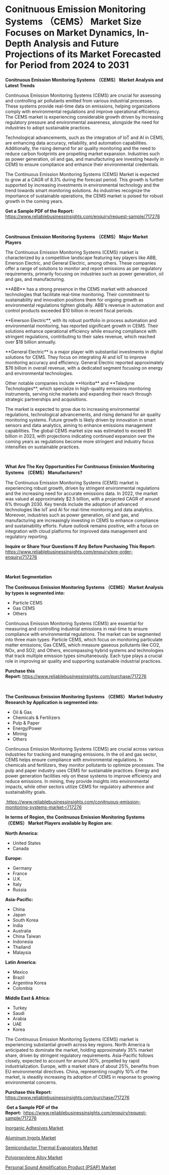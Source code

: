 <p><h1>Conitnuous Emission Monitoring Systems （CEMS） Market Size Focuses on Market Dynamics, In-Depth Analysis and Future Projections of its Market Forecasted for Period from 2024 to 2031</h1></p><p><strong>Conitnuous Emission Monitoring Systems （CEMS） Market Analysis and Latest Trends</strong></p>
<p><p>Continuous Emission Monitoring Systems (CEMS) are crucial for assessing and controlling air pollutants emitted from various industrial processes. These systems provide real-time data on emissions, helping organizations comply with environmental regulations and improve operational efficiency. The CEMS market is experiencing considerable growth driven by increasing regulatory pressure and environmental awareness, alongside the need for industries to adopt sustainable practices.</p><p>Technological advancements, such as the integration of IoT and AI in CEMS, are enhancing data accuracy, reliability, and automation capabilities. Additionally, the rising demand for air quality monitoring and the need to reduce carbon footprints are propelling market expansion. Industries such as power generation, oil and gas, and manufacturing are investing heavily in CEMS to ensure compliance and enhance their environmental credentials.</p><p>The Continuous Emission Monitoring Systems (CEMS) Market is expected to grow at a CAGR of 8.3% during the forecast period. This growth is further supported by increasing investments in environmental technology and the trend towards smart monitoring solutions. As industries recognize the importance of sustainable operations, the CEMS market is poised for robust growth in the coming years.</p></p>
<p><strong>Get a Sample PDF of the Report:&nbsp;</strong> <a href="https://www.reliablebusinessinsights.com/enquiry/request-sample/717276?utm_campaign=1119&utm_medium=2&utm_source=Github&utm_content=ia&utm_term=28102024&utm_id=conitnuous-emission-monitoring-systems-cems">https://www.reliablebusinessinsights.com/enquiry/request-sample/717276</a></p>
<p>&nbsp;</p>
<p><strong>Conitnuous Emission Monitoring Systems （CEMS） Major Market Players</strong></p>
<p><p>The Continuous Emission Monitoring Systems (CEMS) market is characterized by a competitive landscape featuring key players like ABB, Emerson Electric, and General Electric, among others. These companies offer a range of solutions to monitor and report emissions as per regulatory requirements, primarily focusing on industries such as power generation, oil and gas, and manufacturing.</p><p>**ABB** has a strong presence in the CEMS market with advanced technologies that facilitate real-time monitoring. Their commitment to sustainability and innovation positions them for ongoing growth as environmental regulations tighten globally. ABB's revenue in automation and control products exceeded $10 billion in recent fiscal periods.</p><p>**Emerson Electric**, with its robust portfolio in process automation and environmental monitoring, has reported significant growth in CEMS. Their solutions enhance operational efficiency while ensuring compliance with stringent regulations, contributing to their sales revenue, which reached over $18 billion annually.</p><p>**General Electric** is a major player with substantial investments in digital solutions for CEMS. They focus on integrating AI and IoT to improve monitoring accuracy and efficiency. General Electric reported approximately $76 billion in overall revenue, with a dedicated segment focusing on energy and environmental technologies.</p><p>Other notable companies include **Horiba** and **Teledyne Technologies**, which specialize in high-quality emissions monitoring instruments, serving niche markets and expanding their reach through strategic partnerships and acquisitions.</p><p>The market is expected to grow due to increasing environmental regulations, technological advancements, and rising demand for air quality monitoring systems. Future growth is likely driven by innovation in smart sensors and data analytics, aiming to enhance emissions management capabilities. The global CEMS market size was estimated to exceed $1 billion in 2023, with projections indicating continued expansion over the coming years as regulations become more stringent and industry focus intensifies on sustainable practices.</p></p>
<p>&nbsp;</p>
<p><strong>What Are The Key Opportunities For Conitnuous Emission Monitoring Systems （CEMS） Manufacturers?</strong></p>
<p><p>The Continuous Emission Monitoring Systems (CEMS) market is experiencing robust growth, driven by stringent environmental regulations and the increasing need for accurate emissions data. In 2022, the market was valued at approximately $2.5 billion, with a projected CAGR of around 6% through 2030. Key trends include the adoption of advanced technologies like IoT and AI for real-time monitoring and data analytics. Moreover, industries such as power generation, oil and gas, and manufacturing are increasingly investing in CEMS to enhance compliance and sustainability efforts. Future outlook remains positive, with a focus on integration with cloud platforms for improved data management and regulatory reporting.</p></p>
<p><strong>Inquire or Share Your Questions If Any Before Purchasing This Report:</strong> <a href="https://www.reliablebusinessinsights.com/enquiry/pre-order-enquiry/717276?utm_campaign=1119&utm_medium=2&utm_source=Github&utm_content=ia&utm_term=28102024&utm_id=conitnuous-emission-monitoring-systems-cems">https://www.reliablebusinessinsights.com/enquiry/pre-order-enquiry/717276</a></p>
<p>&nbsp;</p>
<p><strong>Market Segmentation</strong></p>
<p><strong>The Conitnuous Emission Monitoring Systems （CEMS） Market Analysis by types is segmented into:</strong></p>
<p><ul><li>Particle CEMS</li><li>Gas CEMS</li><li>Others</li></ul></p>
<p><p>Continuous Emission Monitoring Systems (CEMS) are essential for measuring and controlling industrial emissions in real-time to ensure compliance with environmental regulations. The market can be segmented into three main types: Particle CEMS, which focus on monitoring particulate matter emissions; Gas CEMS, which measure gaseous pollutants like CO2, NOx, and SO2; and Others, encompassing hybrid systems and technologies that track multiple emission types simultaneously. Each type plays a crucial role in improving air quality and supporting sustainable industrial practices.</p></p>
<p><strong>Purchase this Report:&nbsp;</strong><a href="https://www.reliablebusinessinsights.com/purchase/717276?utm_campaign=1119&utm_medium=2&utm_source=Github&utm_content=ia&utm_term=28102024&utm_id=conitnuous-emission-monitoring-systems-cems">https://www.reliablebusinessinsights.com/purchase/717276</a></p>
<p>&nbsp;</p>
<p><strong>The Conitnuous Emission Monitoring Systems （CEMS） Market Industry Research by Application is segmented into:</strong></p>
<p><ul><li>Oil & Gas</li><li>Chemicals & Fertilizers</li><li>Pulp & Paper</li><li>Energy/Power</li><li>Mining</li><li>Others</li></ul></p>
<p><p>Continuous Emission Monitoring Systems (CEMS) are crucial across various industries for tracking and managing emissions. In the oil and gas sector, CEMS helps ensure compliance with environmental regulations. In chemicals and fertilizers, they monitor pollutants to optimize processes. The pulp and paper industry uses CEMS for sustainable practices. Energy and power generation facilities rely on these systems to improve efficiency and reduce emissions. In mining, they provide insights into environmental impacts, while other sectors utilize CEMS for regulatory adherence and sustainability goals.</p></p>
<p><a href="https://www.reliablebusinessinsights.com/conitnuous-emission-monitoring-systems-market-r717276?utm_campaign=1119&utm_medium=2&utm_source=Github&utm_content=ia&utm_term=28102024&utm_id=conitnuous-emission-monitoring-systems-cems">&nbsp;https://www.reliablebusinessinsights.com/conitnuous-emission-monitoring-systems-market-r717276</a></p>
<p><strong>In terms of Region, the Conitnuous Emission Monitoring Systems （CEMS） Market Players available by Region are:</strong></p>
<p>
    <p> <strong> North America: </strong>
        <ul>
            <li>United States</li>
            <li>Canada</li>
        </ul>
        </p> 
    <p> <strong> Europe: </strong>
        <ul>
            <li>Germany</li>
            <li>France</li>
            <li>U.K.</li>
            <li>Italy</li>
            <li>Russia</li>
        </ul>
        </p> 
    <p> <strong> Asia-Pacific: </strong>
        <ul>
            <li>China</li>
            <li>Japan</li>
            <li>South Korea</li>
            <li>India</li>
            <li>Australia</li>
            <li>China Taiwan</li>
            <li>Indonesia</li>
            <li>Thailand</li>
            <li>Malaysia</li>
        </ul>
        </p> 
    <p> <strong> Latin America: </strong>
        <ul>
            <li>Mexico</li>
            <li>Brazil</li>
            <li>Argentina Korea</li>
            <li>Colombia</li>
        </ul>
        </p> 
    <p> <strong> Middle East & Africa: </strong>
        <ul>
            <li>Turkey</li>
            <li>Saudi</li>
            <li>Arabia</li>
            <li>UAE</li>
            <li>Korea</li>
        </ul>
    </p>
    </p>
<p><p>The Continuous Emission Monitoring Systems (CEMS) market is experiencing substantial growth across key regions. North America is anticipated to dominate the market, holding approximately 35% market share, driven by stringent regulatory requirements. Asia-Pacific follows closely, expected to account for around 30%, propelled by rapid industrialization. Europe, with a market share of about 25%, benefits from EU environmental directives. China, representing roughly 10% of the market, is steadily increasing its adoption of CEMS in response to growing environmental concerns.</p></p>
<p><strong>Purchase this Report: </strong><a href="https://www.reliablebusinessinsights.com/purchase/717276?utm_campaign=1119&utm_medium=2&utm_source=Github&utm_content=ia&utm_term=28102024&utm_id=conitnuous-emission-monitoring-systems-cems">https://www.reliablebusinessinsights.com/purchase/717276</a></p>
<p>&nbsp;<strong>Get a Sample PDF of the Report:&nbsp;&nbsp;</strong><a href="https://www.reliablebusinessinsights.com/enquiry/request-sample/717276?utm_campaign=1119&utm_medium=2&utm_source=Github&utm_content=ia&utm_term=28102024&utm_id=conitnuous-emission-monitoring-systems-cems">https://www.reliablebusinessinsights.com/enquiry/request-sample/717276</a></p>
<p><strong></strong></p>
<p><p><a href="https://www.linkedin.com/pulse/analyzing-global-inorganic-adhesives-market-growth-prospects-8cy4e?utm_campaign=1119&utm_medium=2&utm_source=Github&utm_content=ia&utm_term=28102024&utm_id=conitnuous-emission-monitoring-systems-cems">Inorganic Adhesives Market</a></p><p><a href="https://medium.com/@jontyhinseyxe/the-aluminum-ingots-market-prioritizes-cost-control-and-efficiency-enhancement-9d68259f0d0f?utm_campaign=1119&utm_medium=2&utm_source=Github&utm_content=ia&utm_term=28102024&utm_id=conitnuous-emission-monitoring-systems-cems">Aluminum Ingots Market</a></p><p><a href="https://github.com/catusaesianou/Market-Research-Report-List-1/blob/main/semiconductor-thermal-evaporators-market.md?utm_campaign=1119&utm_medium=2&utm_source=Github&utm_content=ia&utm_term=28102024&utm_id=conitnuous-emission-monitoring-systems-cems">Semiconductor Thermal Evaporators Market</a></p><p><a href="https://www.linkedin.com/pulse/future-innovation-global-polypropylene-alloy-market-growth-opportunities-wqcie?utm_campaign=1119&utm_medium=2&utm_source=Github&utm_content=ia&utm_term=28102024&utm_id=conitnuous-emission-monitoring-systems-cems">Polypropylene Alloy Market</a></p><p><a href="https://issuu.com/reportprime-2/docs/personal-sound-amplification-produc_c814f56b92246b?utm_campaign=1119&utm_medium=2&utm_source=Github&utm_content=ia&utm_term=28102024&utm_id=conitnuous-emission-monitoring-systems-cems">Personal Sound Amplification Product (PSAP) Market</a></p></p>